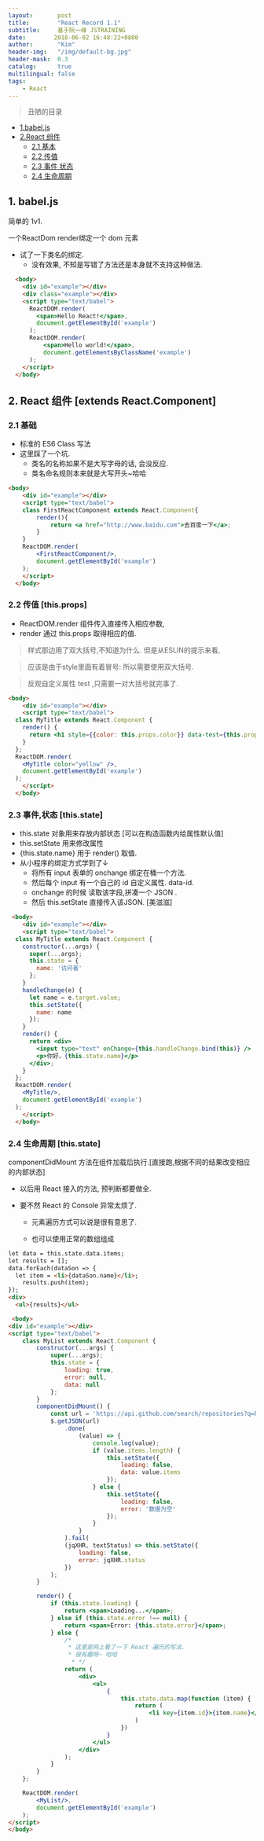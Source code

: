 ```yaml
---
layout:       post
title:        "React Record 1.1"
subtitle:     基于阮一峰 JSTRAINING
date:        2018-06-02 16:48:22+0800
author:       "Kim"
header-img:   "/img/default-bg.jpg"
header-mask:  0.3
catalog:      true
multilingual: false
tags:
    - React
---
```


> 丑陋的目录

* [1.babel.js](#1)
* [2.React 组件](#2)
	*  [2.1 基本](#2.1)
	*  [2.2 传值](#2.2)
	*  [2.3 事件 状态](#2.3)
	*  [2.4 生命周期](#2.4)

<h2 id="1">1. babel.js</h2>

简单的 1v1.

一个ReactDom render绑定一个 dom 元素

 -  试了一下类名的绑定.
	 - 没有效果,  不知是写错了方法还是本身就不支持这种做法.

``` html
  <body>
    <div id="example"></div>
    <div class="example"></div>
    <script type="text/babel">
      ReactDOM.render(
        <span>Hello React!</span>,
        document.getElementById('example')
      );
      ReactDOM.render(
          <span>Hello world!</span>,
          document.getElementsByClassName('example')
      );
    </script>
  </body>
```

<h2 id="2">2. React 组件 [extends React.Component]</h2>

<h3 id="2.1">2.1 基础</h3>

 -  标准的 ES6 Class 写法
 -  这里踩了一个坑.
	 -  类名的名称如果不是大写字母的话, 会没反应.
	 -   类名命名规则本来就是大写开头~哈哈

``` html
<body>
    <div id="example"></div>
    <script type="text/babel">
    class FirstReactComponent extends React.Component{
        render(){
            return <a href="http://www.baidu.com">去百度一下</a>;
        }
    }
    ReactDOM.render(
        <FirstReactComponent/>,
        document.getElementById('example')
    );
    </script>
  </body>
```

<h3 id="2.2">2.2 传值 [this.props]</h3>

 -  ReactDOM.render 组件传入直接传入相应参数,
 -  render 通过 this.props 取得相应的值.

> 样式那边用了双大括号,不知道为什么. 但是从ESLIN的提示来看,

> 应该是由于style里面有着冒号: 所以需要使用双大括号.

> 反观自定义属性 test  ,只需要一对大括号就完事了.

``` html
<body>
    <div id="example"></div>
    <script type="text/babel">
  class MyTitle extends React.Component {
    render() {
      return <h1 style={{color: this.props.color}} data-test={this.props.color}>Hello World</h1>;
    }
  };
  ReactDOM.render(
    <MyTitle color="yellow" />,
    document.getElementById('example')
  );
    </script>
  </body>
```

<h3 id="2.3">2.3 事件,状态 [this.state]</h3>

 -  this.state 对象用来存放内部状态 [可以在构造函数内给属性默认值]
 -  this.setState 用来修改属性
 -  {this.state.name} 用于 render() 取值.
 -  从小程序的绑定方式学到了↓
	 -  将所有 input 表单的 onchange 绑定在桶一个方法.
	 -  然后每个 input 有一个自己的 id 自定义属性. data-id.
	 -  onchange 的时候 读取该字段,拼凑一个 JSON .
	 -  然后 this.setState 直接传入该JSON. [美滋滋]

``` html
 <body>
    <div id="example"></div>
    <script type="text/babel">
  class MyTitle extends React.Component {
    constructor(...args) {
      super(...args);
      this.state = {
        name: '访问者'
      };
    }
    handleChange(e) {
      let name = e.target.value;
      this.setState({
        name: name
      });
    }
    render() {
      return <div>
        <input type="text" onChange={this.handleChange.bind(this)} />
        <p>你好，{this.state.name}</p>
      </div>;
    }
  };
  ReactDOM.render(
    <MyTitle/>,
    document.getElementById('example')
  );
    </script>
  </body>
```

<h3 id="2.4">2.4 生命周期 [this.state]</h3>

componentDidMount 方法在组件加载后执行.[直接跑,根据不同的结果改变相应的内部状态]

 -  以后用 React 接入的方法, 预判断都要做全.

 -  要不然 React 的 Console 异常太烦了.

	 -  元素遍历方式可以说是很有意思了.

	 -  也可以使用正常的数组组成

``` html
let data = this.state.data.items;
let results = [];
data.forEach(dataSon => {
  let item = <li>{dataSon.name}</li>;
    results.push(item);
});
<div>
  <ul>{results}</ul>
```

``` html
 <body>
<div id="example"></div>
<script type="text/babel">
    class MyList extends React.Component {
        constructor(...args) {
            super(...args);
            this.state = {
                loading: true,
                error: null,
                data: null
            };
        }
        componentDidMount() {
            const url = 'https://api.github.com/search/repositories?q=html&sort=stars';
            $.getJSON(url)
                .done(
                    (value) => {
                        console.log(value);
                        if (value.items.length) {
                            this.setState({
                                loading: false,
                                data: value.items
                            });
                        } else {
                            this.setState({
                                loading: false,
                                error: '数据为空'
                            });
                        }
                    }
                ).fail(
                (jqXHR, textStatus) => this.setState({
                    loading: false,
                    error: jqXHR.status
                })
            );
        }

        render() {
            if (this.state.loading) {
                return <span>Loading...</span>;
            } else if (this.state.error !== null) {
                return <span>Error: {this.state.error}</span>;
            } else {
                /*
                 * 这里是网上看了一下 React 遍历的写法.
                 * 很有趣呀~ 哈哈
                  * */
                return (
                    <div>
                        <ul>
                            {
                                this.state.data.map(function (item) {
                                    return (
                                        <li key={item.id}>{item.name}</li>
                                    )
                                })
                            }
                        </ul>
                    </div>
                );
            }
        }
    };

    ReactDOM.render(
        <MyList/>,
        document.getElementById('example')
    );
</script>
</body>
```

